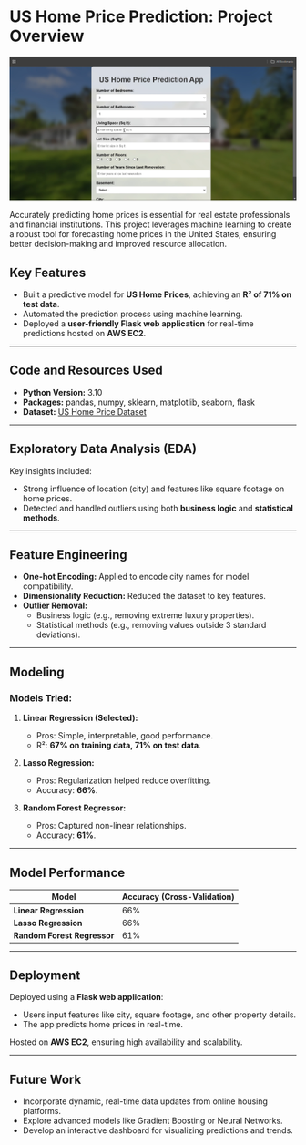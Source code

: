 # US Home Price Prediction: Project Overview

![Web App UI](https://github.com/theguyoliver/machine_learning/blob/main/us_home_price_prediction/image/webui.png)

Accurately predicting home prices is essential for real estate professionals and financial institutions. This project leverages machine learning to create a robust tool for forecasting home prices in the United States, ensuring better decision-making and improved resource allocation.

## Key Features
- Built a predictive model for **US Home Prices**, achieving an **R² of 71% on test data**.
- Automated the prediction process using machine learning.
- Deployed a **user-friendly Flask web application** for real-time predictions hosted on **AWS EC2**.

---

## Code and Resources Used

- **Python Version:** 3.10
- **Packages:** pandas, numpy, sklearn, matplotlib, seaborn, flask
- **Dataset:** [US Home Price Dataset](https://github.com/theguyoliver/machine_learning/blob/main/us_home_price_prediction/data/data.csv)

---

## Exploratory Data Analysis (EDA)

Key insights included:
- Strong influence of location (city) and features like square footage on home prices.
- Detected and handled outliers using both **business logic** and **statistical methods**.

---

## Feature Engineering

- **One-hot Encoding:** Applied to encode city names for model compatibility.
- **Dimensionality Reduction:** Reduced the dataset to key features.
- **Outlier Removal:** 
  - Business logic (e.g., removing extreme luxury properties).
  - Statistical methods (e.g., removing values outside 3 standard deviations).

---

## Modeling

### Models Tried:
1. **Linear Regression (Selected):**  
   - Pros: Simple, interpretable, good performance.  
   - R²: **67% on training data, 71% on test data**.

2. **Lasso Regression:**  
   - Pros: Regularization helped reduce overfitting.  
   - Accuracy: **66%**.  

3. **Random Forest Regressor:**  
   - Pros: Captured non-linear relationships.  
   - Accuracy: **61%**.  

---

## Model Performance

| Model                     | Accuracy (Cross-Validation) |  
|---------------------------|-----------------------------|  
| **Linear Regression**     | 66%                        |  
| **Lasso Regression**      | 66%                        |  
| **Random Forest Regressor** | 61%                        |  

---

## Deployment

Deployed using a **Flask web application**:
- Users input features like city, square footage, and other property details.
- The app predicts home prices in real-time.

Hosted on **AWS EC2**, ensuring high availability and scalability.

---

## Future Work

- Incorporate dynamic, real-time data updates from online housing platforms.
- Explore advanced models like Gradient Boosting or Neural Networks.
- Develop an interactive dashboard for visualizing predictions and trends.
